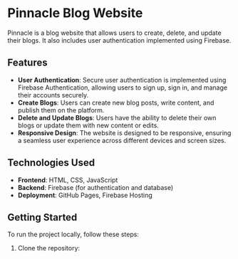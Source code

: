 # Pinnacle Blog Website

Pinnacle is a blog website that allows users to create, delete, and update their blogs. It also includes user authentication implemented using Firebase.

## Features

- **User Authentication**: Secure user authentication is implemented using Firebase Authentication, allowing users to sign up, sign in, and manage their accounts securely.
- **Create Blogs**: Users can create new blog posts, write content, and publish them on the platform.
- **Delete and Update Blogs**: Users have the ability to delete their own blogs or update them with new content or edits.
- **Responsive Design**: The website is designed to be responsive, ensuring a seamless user experience across different devices and screen sizes.

## Technologies Used

- **Frontend**: HTML, CSS, JavaScript
- **Backend**: Firebase (for authentication and database)
- **Deployment**: GitHub Pages, Firebase Hosting

## Getting Started

To run the project locally, follow these steps:

1. Clone the repository:

